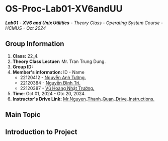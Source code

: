 # OS-Proc-Lab01-XV6andUU
***Lab01** - **XV6 and Unix Utilities** - Theory Class - Operating System Course - HCMUS - Oct 2024*
## Group Information
1. **Class:** 22_4.
2. **Theory Class Lectuer:** Mr. Tran Trung Dung.
3. **Group ID:** 
4. **Member's information:** ID - Name
    * 22120412 - [Nguyễn Anh Tường.](https://github.com/richardnguyen0715)
    * 22120384 - [Nguyễn Đình Trí.](https://github.com/dinhtri2305)
    * 22120387 - [Vũ Hoàng Nhật Trường.](https://github.com/Truong5724)
5. **Time**: Oct 01, 2024 - Otc 20, 2024.
6. **Instructor's Drive Link:** [Mr.Nguyen_Thanh_Quan_Drive_Instructions.](https://drive.google.com/drive/folders/10SSqgquSRVlz_aQUGkF4Xhf6UG4vnyU2)
## Main Topic


## Introduction to Project